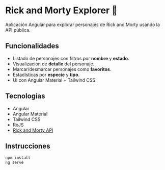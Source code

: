 # Rick and Morty Explorer 🧪

Aplicación Angular para explorar personajes de Rick and Morty usando la API pública.

## Funcionalidades

- Listado de personajes con filtros por **nombre** y **estado**.
- Visualización de **detalle** del personaje.
- Marcar/desmarcar personajes como **favoritos**.
- Estadísticas por **especie** y **tipo**.
- UI con Angular Material + Tailwind CSS.

## Tecnologías

- Angular
- Angular Material
- Tailwind CSS
- RxJS
- [Rick and Morty API](https://rickandmortyapi.com/)

## Instrucciones

```bash
npm install
ng serve
